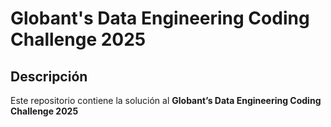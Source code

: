 # Globant's Data Engineering Coding Challenge 2025

## Descripción

Este repositorio contiene la solución al **Globant’s Data Engineering Coding Challenge 2025**
